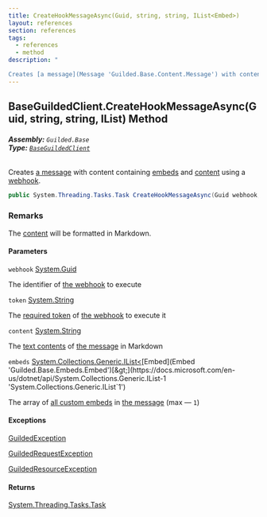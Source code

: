 ```yaml
---
title: CreateHookMessageAsync(Guid, string, string, IList<Embed>)
layout: references
section: references
tags:
  - references
  - method
description: "

Creates [a message](Message 'Guilded.Base.Content.Message') with content containing [embeds](BaseGuildedClient.CreateHookMessageAsync(Guid,string,string,IList_Embed_)#Guilded.Base.BaseGuildedClient.CreateHookMessageAsync(Guid,string,string,System.Collections.Generic.IList_Guilded.Base.Embeds.Embed_).embeds 'Guilded.Base.BaseGuildedClient.CreateHookMessageAsync(Guid, string, string, System.Collections.Generic.IList<Guilded.Base.Embeds.Embed>).embeds') and [content](BaseGuildedClient.CreateHookMessageAsync(Guid,string,string,IList_Embed_)#Guilded.Base.BaseGuildedClient.CreateHookMessageAsync(Guid,string,string,System.Collections.Generic.IList_Guilded.Base.Embeds.Embed_).content 'Guilded.Base.BaseGuildedClient.CreateHookMessageAsync(Guid, string, string, System.Collections.Generic.IList<Guilded.Base.Embeds.Embed>).content') using a [webhook](BaseGuildedClient.CreateHookMessageAsync(Guid,string,string,IList_Embed_)#Guilded.Base.BaseGuildedClient.CreateHookMessageAsync(Guid,string,string,System.Collections.Generic.IList_Guilded.Base.Embeds.Embed_).webhook 'Guilded.Base.BaseGuildedClient.CreateHookMessageAsync(Guid, string, string, System.Collections.Generic.IList<Guilded.Base.Embeds.Embed>).webhook')."
---
```


## BaseGuildedClient.CreateHookMessageAsync(Guid, string, string, IList<Embed>) Method
###### **Assembly:** `Guilded.Base`<br/>**Type:** [`BaseGuildedClient`](BaseGuildedClient 'Guilded.Base.BaseGuildedClient')

Creates [a message](Message 'Guilded.Base.Content.Message') with content containing [embeds](BaseGuildedClient.CreateHookMessageAsync(Guid,string,string,IList_Embed_)#Guilded.Base.BaseGuildedClient.CreateHookMessageAsync(Guid,string,string,System.Collections.Generic.IList_Guilded.Base.Embeds.Embed_).embeds 'Guilded.Base.BaseGuildedClient.CreateHookMessageAsync(Guid, string, string, System.Collections.Generic.IList<Guilded.Base.Embeds.Embed>).embeds') and [content](BaseGuildedClient.CreateHookMessageAsync(Guid,string,string,IList_Embed_)#Guilded.Base.BaseGuildedClient.CreateHookMessageAsync(Guid,string,string,System.Collections.Generic.IList_Guilded.Base.Embeds.Embed_).content 'Guilded.Base.BaseGuildedClient.CreateHookMessageAsync(Guid, string, string, System.Collections.Generic.IList<Guilded.Base.Embeds.Embed>).content') using a [webhook](BaseGuildedClient.CreateHookMessageAsync(Guid,string,string,IList_Embed_)#Guilded.Base.BaseGuildedClient.CreateHookMessageAsync(Guid,string,string,System.Collections.Generic.IList_Guilded.Base.Embeds.Embed_).webhook 'Guilded.Base.BaseGuildedClient.CreateHookMessageAsync(Guid, string, string, System.Collections.Generic.IList<Guilded.Base.Embeds.Embed>).webhook').

```csharp
public System.Threading.Tasks.Task CreateHookMessageAsync(Guid webhook, string token, string content, System.Collections.Generic.IList<Guilded.Base.Embeds.Embed> embeds);
```

### Remarks
  
The [content](BaseGuildedClient.CreateHookMessageAsync(Guid,string,string,IList_Embed_)#Guilded.Base.BaseGuildedClient.CreateHookMessageAsync(Guid,string,string,System.Collections.Generic.IList_Guilded.Base.Embeds.Embed_).content 'Guilded.Base.BaseGuildedClient.CreateHookMessageAsync(Guid, string, string, System.Collections.Generic.IList<Guilded.Base.Embeds.Embed>).content') will be formatted in Markdown.
#### Parameters

<a name='Guilded.Base.BaseGuildedClient.CreateHookMessageAsync(Guid,string,string,System.Collections.Generic.IList_Guilded.Base.Embeds.Embed_).webhook'></a>

`webhook` [System.Guid](https://docs.microsoft.com/en-us/dotnet/api/System.Guid 'System.Guid')

The identifier of [the webhook](Webhook 'Guilded.Base.Servers.Webhook') to execute

<a name='Guilded.Base.BaseGuildedClient.CreateHookMessageAsync(Guid,string,string,System.Collections.Generic.IList_Guilded.Base.Embeds.Embed_).token'></a>

`token` [System.String](https://docs.microsoft.com/en-us/dotnet/api/System.String 'System.String')

The [required token](Webhook.Token 'Guilded.Base.Servers.Webhook.Token') of [the webhook](Webhook 'Guilded.Base.Servers.Webhook') to execute it

<a name='Guilded.Base.BaseGuildedClient.CreateHookMessageAsync(Guid,string,string,System.Collections.Generic.IList_Guilded.Base.Embeds.Embed_).content'></a>

`content` [System.String](https://docs.microsoft.com/en-us/dotnet/api/System.String 'System.String')

The [text contents](Message.Content 'Guilded.Base.Content.Message.Content') of [the message](Message 'Guilded.Base.Content.Message') in Markdown

<a name='Guilded.Base.BaseGuildedClient.CreateHookMessageAsync(Guid,string,string,System.Collections.Generic.IList_Guilded.Base.Embeds.Embed_).embeds'></a>

`embeds` [System.Collections.Generic.IList&lt;](https://docs.microsoft.com/en-us/dotnet/api/System.Collections.Generic.IList-1 'System.Collections.Generic.IList`1')[Embed](Embed 'Guilded.Base.Embeds.Embed')[&gt;](https://docs.microsoft.com/en-us/dotnet/api/System.Collections.Generic.IList-1 'System.Collections.Generic.IList`1')

The array of [all custom embeds](Embed 'Guilded.Base.Embeds.Embed') in [the message](Message 'Guilded.Base.Content.Message') (max — `1`)

#### Exceptions

[GuildedException](GuildedException 'Guilded.Base.GuildedException')

[GuildedRequestException](GuildedRequestException 'Guilded.Base.GuildedRequestException')

[GuildedResourceException](GuildedResourceException 'Guilded.Base.GuildedResourceException')

#### Returns
[System.Threading.Tasks.Task](https://docs.microsoft.com/en-us/dotnet/api/System.Threading.Tasks.Task 'System.Threading.Tasks.Task')